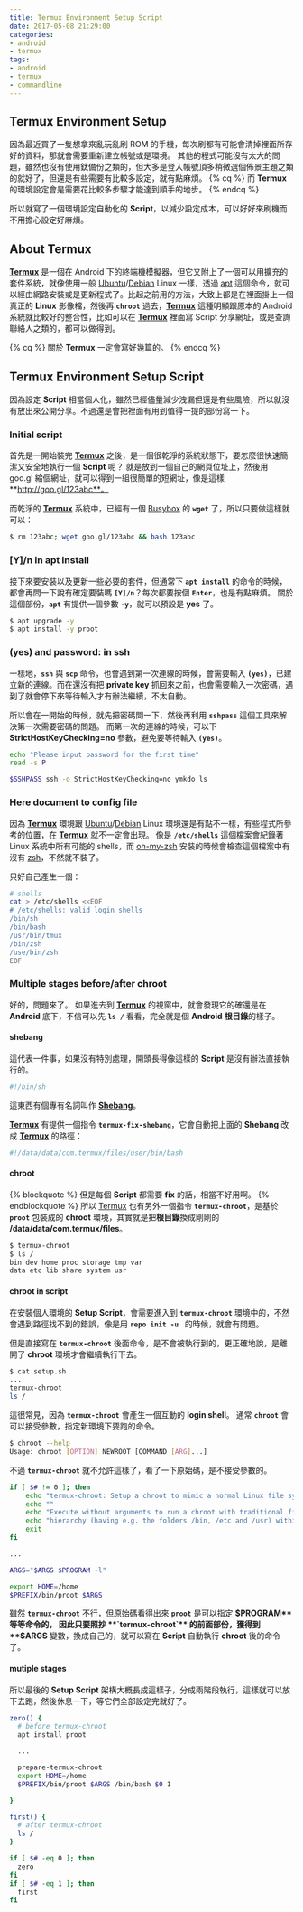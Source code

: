 ```yaml
---
title: Termux Environment Setup Script
date: 2017-05-08 21:29:00
categories:
- android
- termux
tags:
- android
- termux
- commandline
---
```


## Termux Environment Setup
因為最近買了一隻想拿來亂玩亂刷 ROM 的手機，每次刷都有可能會清掉裡面所存好的資料，那就會需要重新建立帳號或是環境。
其他的程式可能沒有太大的問題，雖然也沒有使用鈦備份之類的，但大多是登入帳號頂多稍微選個佈景主題之類的就好了，但還是有些需要有比較多設定，就有點麻煩。
{% cq %}
而 **Termux** 的環境設定會是需要花比較多步驟才能達到順手的地步。
{% endcq %}

所以就寫了一個環境設定自動化的 **Script**，以減少設定成本，可以好好來刷機而不用擔心設定好麻煩。
<!-- more -->

## About Termux 
**[Termux]** 是一個在 Android 下的終端機模擬器，但它又附上了一個可以用擴充的套件系統，就像使用一般 [Ubuntu]/[Debian] Linux 一樣，透過 [apt] 這個命令，就可以經由網路安裝或是更新程式了。比起之前用的方法，大致上都是在裡面掛上一個 真正的 **Linux** 影像檔，然後再 **`chroot`** 過去，**[Termux]** 這種明顯跟原本的 Android 系統就比較好的整合性，比如可以在 **[Termux]** 裡面寫 Script 分享網址，或是查詢聯絡人之類的，都可以做得到。


{% cq %}
關於 **Termux** 一定會寫好幾篇的。
{% endcq %}

## Termux Environment Setup Script
因為設定 **Script** 相當個人化，雖然已經儘量減少洩漏但還是有些風險，所以就沒有放出來公開分享。不過還是會把裡面有用到值得一提的部份寫一下。

### Initial script
首先是一開始裝完 **[Termux]** 之後，是一個很乾淨的系統狀態下，要怎麼很快速簡潔又安全地執行一個 **Script** 呢？
就是放到一個自己的網頁位址上，然後用 goo.gl 縮個網址，就可以得到一組很簡單的短網址，像是這樣 **http://goo.gl/123abc**。

而乾淨的 **[Termux]** 系統中，已經有一個 [Busybox] 的 **`wget`** 了，所以只要做這樣就可以：

```sh
$ rm 123abc; wget goo.gl/123abc && bash 123abc
```

### [Y]/n in apt install
接下來要安裝以及更新一些必要的套件，但通常下 **`apt install`** 的命令的時候，都會再問一下說有確定要裝嗎 **`[Y]/n`**？每次都要按個 **`Enter`**，也是有點麻煩。
關於這個部份，**`apt`** 有提供一個參數 **`-y`**，就可以預設是 **yes** 了。

```sh
$ apt upgrade -y
$ apt install -y proot
```

### (yes) and password: in ssh
一樣地，**`ssh`** 與 **`scp`** 命令，也會遇到第一次連線的時候，會需要輸入 **`(yes)`**，已建立新的連線。而在還沒有把 **private key** 抓回來之前，也會需要輸入一次密碼，遇到了就會停下來等待輸入才有辦法繼續，不太自動。

所以會在一開始的時候，就先把密碼問一下，然後再利用 **`sshpass`** 這個工具來解決第一次需要密碼的問題。
而第一次的連線的時候，可以下 **StrictHostKeyChecking=no** 參數，避免要等待輸入 **`(yes)`**。

```sh
echo "Please input password for the first time"
read -s P

$SSHPASS ssh -o StrictHostKeyChecking=no ymkdo ls
```

### Here document to config file
因為 **[Termux]** 環境跟 [Ubuntu]/[Debian] Linux 環境還是有點不一樣，有些程式所參考的位置，在 **[Termux]** 就不一定會出現。
像是 **`/etc/shells`** 這個檔案會紀錄著 Linux 系統中所有可能的 shells，而 [oh-my-zsh] 安裝的時候會檢查這個檔案中有沒有 [zsh]，不然就不裝了。

只好自己產生一個：
```sh
# shells
cat > /etc/shells <<EOF
# /etc/shells: valid login shells
/bin/sh
/bin/bash
/usr/bin/tmux
/bin/zsh
/use/bin/zsh
EOF
```

### Multiple stages before/after chroot
好的，問題來了。
如果進去到 **[Termux]** 的視窗中，就會發現它的確還是在 **Android** 底下，不信可以先 **`ls /`** 看看，完全就是個 **Android** **根目錄**的樣子。

#### shebang
這代表一件事，如果沒有特別處理，開頭長得像這樣的 **Script** 是沒有辦法直接執行的。
```sh
#!/bin/sh
```
這東西有個專有名詞叫作 **[Shebang]**。


**[Termux]** 有提供一個指令 **`termux-fix-shebang`**，它會自動把上面的 **Shebang** 改成 **[Termux]** 的路徑：
```sh
#!/data/data/com.termux/files/user/bin/bash
```

#### chroot
{% blockquote %}
但是每個 **Script** 都需要 **fix** 的話，相當不好用啊。
{% endblockquote %}
所以 [Termux] 也有另外一個指令 **`termux-chroot`**，是基於 **`proot`** 包裝成的 **chroot** 環境，其實就是把**根目錄**換成剛剛的 **/data/data/com.termux/files**。
```sh
$ termux-chroot
$ ls /
bin dev home proc storage tmp var
data etc lib share system usr
```

#### chroot in script
在安裝個人環境的 **Setup Script**，會需要進入到 **`termux-chroot`** 環境中的，不然會遇到路徑找不到的錯誤，像是用 **`repo init -u `** 的時候，就會有問題。

但是直接寫在 **`termux-chroot`** 後面命令，是不會被執行到的，更正確地說，是離開了 **chroot** 環境才會繼續執行下去。
```sh
$ cat setup.sh
...
termux-chroot
ls /
```

這很常見，因為 **`termux-chroot`** 會產生一個互動的 **login shell**。
通常 **`chroot`** 會可以接受參數，指定新環境下要跑的命令。
```sh
$ chroot --help
Usage: chroot [OPTION] NEWROOT [COMMAND [ARG]...]
```

不過 **`termux-chroot`** 就不允許這樣了，看了一下原始碼，是不接受參數的。
```sh
if [ $# != 0 ]; then
	echo "termux-chroot: Setup a chroot to mimic a normal Linux file system"
	echo ""
	echo "Execute without arguments to run a chroot with traditional file system"
	echo "hierarchy (having e.g. the folders /bin, /etc and /usr) within Termux."
	exit
fi

...

ARGS="$ARGS $PROGRAM -l"

export HOME=/home
$PREFIX/bin/proot $ARGS
```

雖然 **`termux-chroot`** 不行，但原始碼看得出來 **`proot`** 是可以指定 **$PROGRAM** 等等命令的，
因此只要照抄 **`termux-chroot`** 的前面部份，獲得到 **$ARGS** 變數，換成自己的，就可以寫在 **Script** 自動執行 **chroot** 後的命令了。


#### mutiple stages
所以最後的 **Setup Script** 架構大概長成這樣子，分成兩階段執行，這樣就可以放下去跑，然後休息一下，等它們全部設定完就好了。

```sh
zero() {
  # before termux-chroot
  apt install proot

  ...

  prepare-termux-chroot
  export HOME=/home
  $PREFIX/bin/proot $ARGS /bin/bash $0 1

}

first() {
  # after termux-chroot
  ls /
}

if [ $# -eq 0 ]; then
  zero
fi
if [ $# -eq 1 ]; then
  first
fi
```


[Termux]: https://termux.com/
[apt]: https://en.wikipedia.org/wiki/Advanced_Packaging_Tool
[Ubuntu]: https://www.ubuntu.com/
[Debian]: https://www.debian.org/
[Busybox]: https://www.busybox.net/
[oh-my-zsh]: http://ohmyz.sh/
[zsh]: http://www.zsh.org/
[Shebang]: https://zh.wikipedia.org/wiki/Shebang
